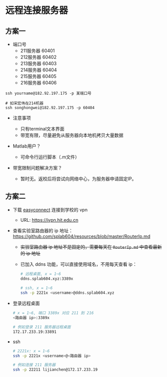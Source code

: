 # 远程连接服务器

## 方案一

* 端口号
  * 211服务器 60401
  * 212服务器 60402
  * 213服务器 60403
  * 214服务器 60404
  * 215服务器 60405
  * 216服务器 60406
```
ssh yourname@182.92.197.175 -p 某端口号

# 如宋宏伟在214机器
ssh songhongwei@182.92.197.175 -p 60404
```
* 注意事项
  * 只有terminal文本界面
  * 带宽有限，尽量避免从服务器向本地机拷贝大量数据
  
* Matlab用户？
  * 可命令行运行脚本（.m文件）

* 带宽限制问题解决方案？
  * 暂时无。返校后将尝试向网络中心，为服务器申请固定IP。

## 方案二

* 下载 [easyconnect](http://static.hit.edu.cn/vpn/) 连接到学校的 vpn
  * URL: https://ivpn.hit.edu.cn
 
* 查看实验室路由器的 ip 地址：https://github.com/splab604/resources/blob/master/RouterIp.md
  * ~~实验室路由器 ip 地址不是固定的，需要每天在 `RouterIp.md` 中查看最新的 ip 地址~~
  * 已加入 ddns 功能，可以直接使用域名，不用每天查看 ip：
 
    ```bash
    # 远程桌面, x = 1~6
    ddns.splab604.xyz:3389x
 
    # ssh, x = 1~6
    ssh -p 2221x <username>@ddns.splab604.xyz
    ```
 
* 登录远程桌面
  
  ```bash
  # x = 1~6, 端口 3389x 对应 211 到 216
  <路由器 ip>:3389x
  
  # 例如登录 211 服务器远程桌面
  172.17.233.19:33891
  ```
  
* ssh
  
  ```bash
  # 2221x: x = 1~6
  ssh -p 2221x <username>@<路由器 ip>
  
  # 例如连接 211 服务器
  ssh -p 22211 lijianchen@172.17.233.19
  ```
